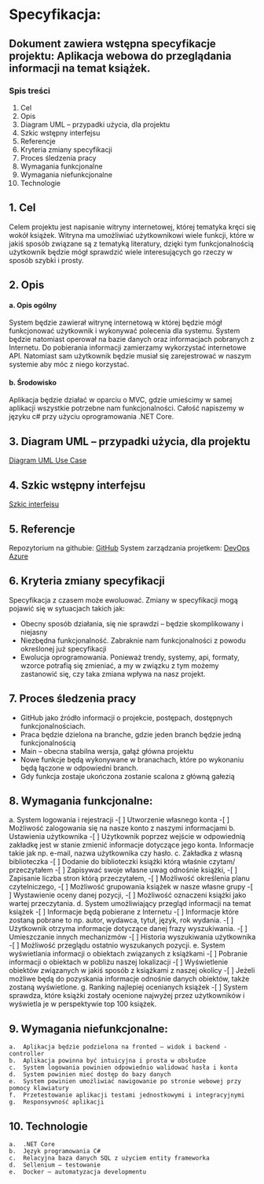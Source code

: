 # Specyfikacja:
## Dokument zawiera wstępna specyfikacje projektu: Aplikacja webowa do przeglądania informacji na temat książek.
### Spis treści
1.	Cel	
2.	Opis	
3.	Diagram UML – przypadki użycia, dla projektu	
4.	Szkic wstępny interfejsu	
5.	Referencje	
6.	Kryteria zmiany specyfikacji	
7.	Proces śledzenia pracy	
8.	Wymagania funkcjonalne	
9.	Wymagania niefunkcjonalne	
10.	Technologie	


## 1.	Cel
Celem projektu jest napisanie witryny internetowej, której tematyka kręci się wokół książek. Witryna ma umożliwiać użytkownikowi wiele funkcji, które w jakiś sposób związane są z tematyką literatury, dzięki tym funkcjonalnością użytkownik będzie mógł sprawdzić wiele interesujących go rzeczy w sposób szybki i prosty.
## 2.	Opis
#### 	a.	Opis ogólny
System będzie zawierał witrynę internetową w której będzie mógł funkcjonować użytkownik i wykonywać polecenia dla systemu. System będzie natomiast operował na bazie danych oraz informacjach pobranych z Internetu. Do pobierania informacji zamierzamy wykorzystać internetowe API.  Natomiast sam użytkownik będzie musiał się zarejestrować w naszym systemie aby móc z niego korzystać.
#### 	b.	Środowisko
Aplikacja będzie działać w oparciu o MVC, gdzie umieścimy w samej aplikacji wszystkie potrzebne nam funkcjonalności. Całość napiszemy w języku c# przy użyciu oprogramowania .NET Core.
## 3.	Diagram UML – przypadki użycia, dla projektu
[Diagram UML Use Case](/img/UseCaseDiagram.png)
## 4.	Szkic wstępny interfejsu
[Szkic interfejsu](/img/Szkic.png)
## 5.	Referencje
Repozytorium na githubie: [GitHub](https://github.com/MichealRG/WebApp-CheckInfoAboutBooks)
System zarządzania projetkem: [DevOps Azure](https://dev.azure.com/mk054433/Aplikacja%20webowa%20zbieraj%C4%85ca%20informacje%20o%20ksi%C4%85%C5%BCkach)
## 6.	Kryteria zmiany specyfikacji
Specyfikacja z czasem może ewoluować. Zmiany w specyfikacji mogą pojawić się w sytuacjach takich jak:
*	Obecny sposób działania, się nie sprawdzi – będzie skomplikowany i niejasny 
*	Niezbędna funkcjonalność. Zabraknie nam funkcjonalności z powodu określonej już specyfikacji
*	Ewolucja oprogramowania. Ponieważ trendy, systemy, api, formaty, wzorce potrafią się zmieniać, a my w związku z tym możemy zastanowić się, czy taka zmiana wpływa na nasz projekt.
## 7.	Proces śledzenia pracy
*	GitHub jako źródło informacji o projekcie, postępach, dostępnych funkcjonalnościach.
*	Praca będzie dzielona na branche, gdzie jeden branch będzie jedną funkcjonalnością
*	Main – obecna stabilna wersja, gałąź główna projektu
*	Nowe funkcje będą wykonywane w branachach, które po wykonaniu będą łączone w odpowiedni branch.
*	Gdy funkcja zostaje ukończona zostanie scalona z główną gałezią
## 8.	Wymagania funkcjonalne:
a.	System logowania i rejestracji 
	-[ ]	Utworzenie własnego konta
	-[ ]	Możliwość zalogowania się na nasze konto z naszymi informacjami
b.	Ustawienia użytkownika
	-[ ]	Użytkownik poprzez wejście w odpowiednią zakładkę jest w stanie zmienić informacje dotyczące jego konta. Informacje takie jak np. e-mail, nazwa użytkownika czy hasło.
c.	Zakładka z własną biblioteczka
	-[ ]	Dodanie do biblioteczki książki którą właśnie czytam/ przeczytałem
	-[ ]	Zapisywać swoje własne uwag odnośnie książki,
	-[ ]	Zapisanie liczba stron którą przeczytałem,
	-[ ]	Możliwość określenia planu czytelniczego,
	-[ ]	Możliwość grupowania książek w nasze własne grupy
	-[ ]	Wystawienie oceny danej pozycji,
	-[ ]	Możliwość oznaczeni książki jako wartej przeczytania.
d.	System umożliwiający przegląd informacji na temat książek
	-[ ]	Informacje będą pobierane z Internetu
	-[ ]	Informacje które zostaną pobrane to np. autor, wydawca, tytuł, język, rok wydania.
	-[ ]	Użytkownik otrzyma informacje dotyczące danej frazy wyszukiwania.
	-[ ]	Umieszczanie innych mechanizmów
	-[ ]	Historia wyszukiwania użytkownika
	-[ ]	Możliwość przeglądu ostatnio wyszukanych pozycji.
e.	System wyświetlania informacji o obiektach związanych z książkami 
	-[ ]	Pobranie informacji o obiektach w pobliżu naszej lokalizacji
	-[ ]	Wyświetlenie obiektów związanych w jakiś sposób z książkami z naszej okolicy
	-[ ]	Jeżeli możliwe będą do pozyskania informacje odnośnie danych obiektów, także zostaną wyświetlone.
g.	Ranking najlepiej ocenianych książek
	-[ ]	System sprawdza, które książki zostały ocenione najwyżej przez użytkowników i wyświetla je w perspektywie top 100 książek.
## 9.	Wymagania niefunkcjonalne:
	a.	Aplikacja będzie podzielona na fronted – widok i backend - controller
	b.	Aplikacja powinna być intuicyjna i prosta w obsłudze
	c.	System logowania powinien odpowiednio walidować hasła i konta
	d.	System powinien mieć dostęp do bazy danych 
	e.	System powinien umożliwiać nawigowanie po stronie webowej przy pomocy klawiatury
	f.	Przetestowanie aplikacji testami jednostkowymi i integracyjnymi
	g.	Responsywność aplikacji
## 10.	Technologie
	a.	.NET Core
	b.	Język programowania C#
	c.	Relacyjna baza danych SQL z użyciem entity frameworka
	d.	Sellenium – testowanie
	e.	Docker – automatyzacja developmentu



